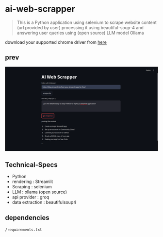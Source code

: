 # ai-web-scrapper

> This is a Python application using selenium to scrape website content (url provided by user) processing it using beautiful-soup-4 and answering user queries using (open source) LLM model Ollama

download your supported chrome driver from [here](https://googlechromelabs.github.io/chrome-for-testing/#stable)

## prev
![img](./static/Screenshot.png)

## Technical-Specs
- Python
- rendering : Streamlit
- Scraping : selenium
- LLM : ollama (open source)
- api provider : groq
- data extraction : beautifulsoup4

## dependencies

`/requirements.txt`